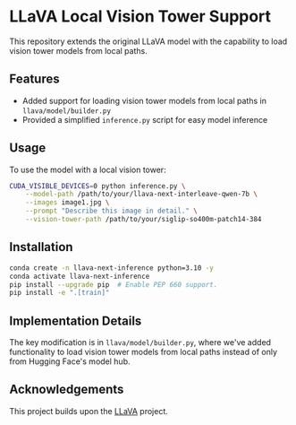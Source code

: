# LLaVA Local Vision Tower Support

This repository extends the original LLaVA model with the capability to load vision tower models from local paths.

## Features

- Added support for loading vision tower models from local paths in `llava/model/builder.py`
- Provided a simplified `inference.py` script for easy model inference

## Usage

To use the model with a local vision tower:

```bash
CUDA_VISIBLE_DEVICES=0 python inference.py \
    --model-path /path/to/your/llava-next-interleave-qwen-7b \
    --images image1.jpg \
    --prompt "Describe this image in detail." \
    --vision-tower-path /path/to/your/siglip-so400m-patch14-384
```

## Installation

```bash
conda create -n llava-next-inference python=3.10 -y
conda activate llava-next-inference
pip install --upgrade pip  # Enable PEP 660 support.
pip install -e ".[train]"
```

## Implementation Details

The key modification is in `llava/model/builder.py`, where we've added functionality to load vision tower models from local paths instead of only from Hugging Face's model hub.

## Acknowledgements

This project builds upon the [LLaVA](https://github.com/haotian-liu/LLaVA) project.
